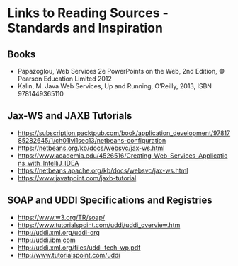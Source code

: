 # Links to Reading Sources - Standards and Inspiration
## Books
- Papazoglou, Web Services 2e PowerPoints on the Web, 2nd Edition, © Pearson Education Limited 2012
- Kalin, M. Java Web Services, Up and Running, O’Reilly, 2013, ISBN 9781449365110

## Jax-WS and JAXB Tutorials
- https://subscription.packtpub.com/book/application_development/9781785282645/1/ch01lvl1sec13/netbeans-configuration
- https://netbeans.org/kb/docs/websvc/jax-ws.html
- https://www.academia.edu/4526516/Creating_Web_Services_Applications_with_IntelliJ_IDEA  
- https://netbeans.apache.org/kb/docs/websvc/jax-ws.html
- https://www.javatpoint.com/jaxb-tutorial

## SOAP and  UDDI Specifications and Registries
- https://www.w3.org/TR/soap/
- https://www.tutorialspoint.com/uddi/uddi_overview.htm
- http://uddi.xml.org/uddi-org 
- http://uddi.ibm.com 
- http://uddi.xml.org/files/uddi-tech-wp.pdf
- http://www.tutorialspoint.com/uddi
